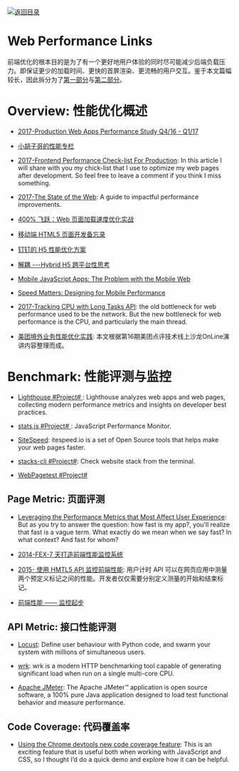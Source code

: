 [![返回目录](https://user-images.githubusercontent.com/5803001/38079637-ff0abcf0-3371-11e8-9b76-ad651620afc7.jpg)](https://github.com/wxyyxc1992/Awesome-Links)

# Web Performance Links

前端优化的根本目的是为了有一个更好地用户体验的同时尽可能减少后端负载压力。即保证更少的加载时间、更快的首屏渲染、更流畅的用户交互。鉴于本文篇幅较长，因此拆分为了[第一部分](.Web-Performance-Links.md)与[第二部分](./Web-Performance-Links.2.md)。

# Overview: 性能优化概述

* [2017-Production Web Apps Performance Study Q4/16 - Q1/17](https://github.com/GoogleChrome/discovery/issues/1)

* [小胡子哥的性能专栏](https://github.com/barretlee√/performance-column/issues)

* [2017-Frontend Performance Check-list For Production](https://parg.co/bLP): In this article I will share with you my chick-list that I use to optimize my web pages after development. So feel free to leave a comment if you think I miss something.

- [2017-The State of the Web](https://medium.com/@fox/talk-the-state-of-the-web-3e12f8e413b3): A guide to impactful performance improvements.

* [400% 飞跃：Web 页面加载速度优化实战](https://parg.co/Utq)

* [移动端 HTML5 页面开发备忘录 ](http://zerosoul.github.io/2016/11/15/h5-memo/)

* [钉钉的 H5 性能优化方案](http://mp.weixin.qq.com/s/r-D4S94XOo22PQM_wZlrig)

* [解耦 ---Hybrid H5 跨平台性思考 ](http://mp.weixin.qq.com/s?__biz=MzA3NTYzODYzMg==&mid=2653577297&idx=3&sn=96c9ec407e937132595c29b0584cdd5c&scene=4#wechat_redirect)

* [Mobile JavaScript Apps: The Problem with the Mobile Web](http://thefullstack.xyz/category/the-mobile-web/)

* [Speed Matters: Designing for Mobile Performance](https://parg.co/bDR)

- [2017-Tracking CPU with Long Tasks API](https://calendar.perfplanet.com/2017/tracking-cpu-with-long-tasks-api/): the old bottleneck for web performance used to be the network. But the new bottleneck for web performance is the CPU, and particularly the main thread.

- [美团境外业务性能优化实践](https://zhuanlan.zhihu.com/p/33179166): 本文根据第16期美团点评技术线上沙龙OnLine演讲内容整理而成。

# Benchmark: 性能评测与监控

* [Lighthouse #Project# ](https://github.com/GoogleChrome/lighthouse): Lighthouse analyzes web apps and web pages, collecting modern performance metrics and insights on developer best practices.

* [stats.js #Project# ](https://github.com/mrdoob/stats.js): JavaScript Performance Monitor.

* [SiteSpeed](https://www.sitespeed.io/): itespeed.io is a set of Open Source tools that helps make your web pages faster.

- [stacks-cli #Project#](https://github.com/WeiChiaChang/stacks-cli): Check website stack from the terminal.

- [WebPagetest #Project#](https://github.com/WPO-Foundation/webpagetest)

## Page Metric: 页面评测

* [Leveraging the Performance Metrics that Most Affect User Experience](https://parg.co/b96): But as you try to answer the question: how fast is my app?, you'll realize that fast is a vague term. What exactly do we mean when we say fast? In what context? And fast for whom?

* [2014-FEX-7 天打造前端性能监控系统](http://6me.us/3EO4ch)

* [2015- 使用 HMTL5 API 监控前端性能](http://www.infoq.com/cn/articles/html5-performance-api-monitoring): 用户计时 API 可以在网页应用中测量两个预定义标记之间的性能。开发者仅仅需要分别定义测量的开始和结束标记。

* [前端性能 —— 监控起步](http://www.07net01.com/2016/09/1653517.html)

## API Metric: 接口性能评测

* [Locust](https://locust.io/): Define user behaviour with Python code, and swarm your system with millions of simultaneous users.

* [wrk](https://github.com/wg/wrk): wrk is a modern HTTP benchmarking tool capable of generating significant load when run on a single multi-core CPU.

* [Apache JMeter](https://jmeter.apache.org/): The Apache JMeter™ application is open source software, a 100% pure Java application designed to load test functional behavior and measure performance.

## Code Coverage: 代码覆盖率

* [Using the Chrome devtools new code coverage feature](https://blog.logrocket.com/using-the-chrome-devtools-new-code-coverage-feature-ca96c3dddcaf): This is an exciting feature that is useful both when working with JavaScript and CSS, so I thought I’d do a quick demo and explore how it can be helpful.

